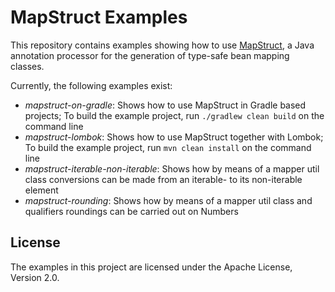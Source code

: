 # MapStruct Examples

This repository contains examples showing how to use [MapStruct](http://mapstruct.org/), a Java annotation processor for the generation of type-safe bean mapping classes.

Currently, the following examples exist:

* _mapstruct-on-gradle_: Shows how to use MapStruct in Gradle based projects; To build the example project, run `./gradlew clean build` on the command line
* _mapstruct-lombok_: Shows how to use MapStruct together with Lombok; To build the example project, run `mvn clean install` on the command line
* _mapstruct-iterable-non-iterable_: Shows how by means of a mapper util class conversions can be made from an iterable- to its non-iterable element
* _mapstruct-rounding_: Shows how by means of a mapper util class and qualifiers roundings can be carried out on Numbers

## License

The examples in this project are licensed under the Apache License, Version 2.0.
